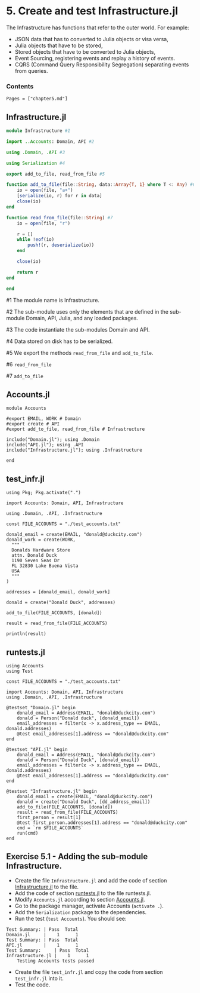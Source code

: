# 5. Create and test Infrastructure.jl

The Infrastructure has functions that refer to the outer world. For example:
- JSON data that has to converted to Julia objects or visa versa,
- Julia objects that have to be stored,
- Stored objects that have to be converted to Julia objects,
- Event Sourcing, registering events and replay a history of events.
- CQRS (Command Query Responsibility Segregation) separating events from queries.



### Contents

```@contents
Pages = ["chapter5.md"]
```

## Infrastructure.jl

```julia
module Infrastructure #1

import ..Accounts: Domain, API #2

using .Domain, .API #3

using Serialization #4

export add_to_file, read_from_file #5

function add_to_file(file::String, data::Array{T, 1} where T <: Any) #6
    io = open(file, "a+")
    [serialize(io, r) for r in data]
    close(io)
end

function read_from_file(file::String) #7
    io = open(file, "r")

    r = []
    while !eof(io)
        push!(r, deserialize(io))
    end

    close(io)

    return r
end

end

```

\#1 The module name is Infrastructure.

\#2 The sub-module uses only the elements that are defined in the sub-module Domain, API, Julia, and any loaded packages.

\#3 The code instantiate the sub-modules Domain and API.

\#4 Data stored on disk has to be serialized.

\#5 We export the methods `read_from_file` and `add_to_file`.

\#6 `read_from_file`

\#7 `add_to_file`


## Accounts.jl

```
module Accounts

#export EMAIL, WORK # Domain
#export create # API
#export add_to_file, read_from_file # Infrastructure

include("Domain.jl"); using .Domain
include("API.jl"); using .API
include("Infrastructure.jl"); using .Infrastructure

end
```

## test_infr.jl
```
using Pkg; Pkg.activate(".")

import Accounts: Domain, API, Infrastructure

using .Domain, .API, .Infrastructure

const FILE_ACCOUNTS = "./test_accounts.txt"

donald_email = create(EMAIL, "donald@duckcity.com")
donald_work = create(WORK,
  """
  Donalds Hardware Store
  attn. Donald Duck
  1190 Seven Seas Dr
  FL 32830 Lake Buena Vista
  USA
  """
)

addresses = [donald_email, donald_work]

donald = create("Donald Duck", addresses)

add_to_file(FILE_ACCOUNTS, [donald])

result = read_from_file(FILE_ACCOUNTS)

println(result)
```

## runtests.jl
```
using Accounts
using Test

const FILE_ACCOUNTS = "./test_accounts.txt"

import Accounts: Domain, API, Infrastructure
using .Domain, .API, .Infrastructure

@testset "Domain.jl" begin
    donald_email = Address(EMAIL, "donald@duckcity.com")
    donald = Person("Donald duck", [donald_email])
    email_addresses = filter(x -> x.address_type == EMAIL, donald.addresses)
    @test email_addresses[1].address == "donald@duckcity.com"
end

@testset "API.jl" begin
    donald_email = Address(EMAIL, "donald@duckcity.com")
    donald = Person("Donald Duck", [donald_email])
    email_addresses = filter(x -> x.address_type == EMAIL, donald.addresses)
    @test email_addresses[1].address == "donald@duckcity.com"
end

@testset "Infrastructure.jl" begin
    donald_email = create(EMAIL, "donald@duckcity.com")
    donald = create("Donald Duck", [dd_address_email])
    add_to_file(FILE_ACCOUNTS, [donald])
    result = read_from_file(FILE_ACCOUNTS)
    first_person = result[1]
    @test first_person.addresses[1].address == "donald@duckcity.com"
    cmd = `rm $FILE_ACCOUNTS`
    run(cmd)
end

```

## Exercise 5.1 - Adding the sub-module Infrastructure.

- Create the file `Infrastructure.jl` and add the code of section [Infrastructure.jl](#Infrastructure.jl-1) to the file.
- Add the code of section [runtests.jl](#runtests.jl-1) to the file runtests.jl.
- Modify  `Accounts.jl` according to section [Accounts.jl](#Accounts.jl-1).
- Go to the package manager, activate Accounts (`activate .`).
- Add the `Serialization` package to the dependencies.
- Run the test (`test Accounts`). You should see:

```
Test Summary: | Pass  Total
Domain.jl     |    1      1
Test Summary: | Pass  Total
API.jl        |    1      1
Test Summary:     | Pass  Total
Infrastructure.jl |    1      1
    Testing Accounts tests passed
```

- Create the file `test_infr.jl` and copy the code from section `test_infr.jl` into it.
- Test the code.
